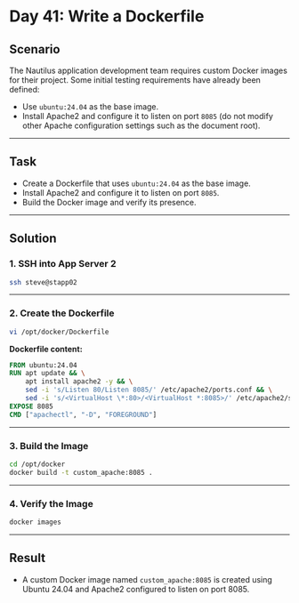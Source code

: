 # Day 41: Write a Dockerfile

## Scenario

The Nautilus application development team requires custom Docker images for their project. Some initial testing requirements have already been defined:

- Use `ubuntu:24.04` as the base image.
- Install Apache2 and configure it to listen on port `8085` (do not modify other Apache configuration settings such as the document root).

---

## Task

- Create a Dockerfile that uses `ubuntu:24.04` as the base image.
- Install Apache2 and configure it to listen on port `8085`.
- Build the Docker image and verify its presence.

---

## Solution

### 1. SSH into App Server 2

```bash
ssh steve@stapp02
```

---

### 2. Create the Dockerfile

```bash
vi /opt/docker/Dockerfile
```

**Dockerfile content:**

```dockerfile
FROM ubuntu:24.04
RUN apt update && \
    apt install apache2 -y && \
    sed -i 's/Listen 80/Listen 8085/' /etc/apache2/ports.conf && \
    sed -i 's/<VirtualHost \*:80>/<VirtualHost *:8085>/' /etc/apache2/sites-available/000-default.conf
EXPOSE 8085
CMD ["apachectl", "-D", "FOREGROUND"]
```

---

### 3. Build the Image

```bash
cd /opt/docker
docker build -t custom_apache:8085 .
```

---

### 4. Verify the Image

```bash
docker images
```

---

## Result

- A custom Docker image named `custom_apache:8085` is created using Ubuntu 24.04 and Apache2 configured to listen on port 8085.
